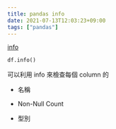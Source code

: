 ```yaml
---
title: pandas info
date: 2021-07-13T12:03:23+09:00
tags: ["pandas"]
---
```

[info](https://pandas.pydata.org/pandas-docs/stable/reference/api/pandas.DataFrame.info.html)

```python
df.info()
```

可以利用 info 來檢查每個 column 的

- 名稱

- Non-Null Count

- 型別
